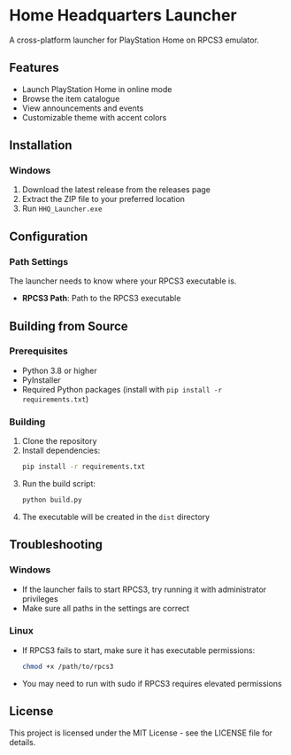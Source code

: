 # Home Headquarters Launcher

A cross-platform launcher for PlayStation Home on RPCS3 emulator.

## Features

- Launch PlayStation Home in online mode
- Browse the item catalogue
- View announcements and events
- Customizable theme with accent colors

## Installation

### Windows

1. Download the latest release from the releases page
2. Extract the ZIP file to your preferred location
3. Run `HHQ_Launcher.exe`

## Configuration

### Path Settings

The launcher needs to know where your RPCS3 executable is.

- **RPCS3 Path**: Path to the RPCS3 executable

## Building from Source

### Prerequisites

- Python 3.8 or higher
- PyInstaller
- Required Python packages (install with `pip install -r requirements.txt`)

### Building

1. Clone the repository
2. Install dependencies:
   ```bash
   pip install -r requirements.txt
   ```
3. Run the build script:
   ```bash
   python build.py
   ```
4. The executable will be created in the `dist` directory

## Troubleshooting

### Windows

- If the launcher fails to start RPCS3, try running it with administrator privileges
- Make sure all paths in the settings are correct

### Linux

- If RPCS3 fails to start, make sure it has executable permissions:
  ```bash
  chmod +x /path/to/rpcs3
  ```
- You may need to run with sudo if RPCS3 requires elevated permissions

## License

This project is licensed under the MIT License - see the LICENSE file for details. 

